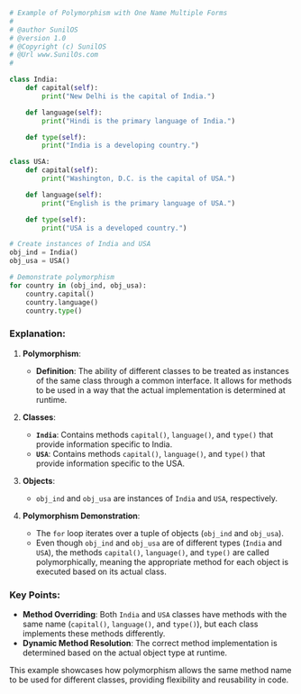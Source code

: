 
```python
# Example of Polymorphism with One Name Multiple Forms
#
# @author SunilOS  
# @version 1.0
# @Copyright (c) SunilOS  
# @Url www.SunilOs.com
#

class India: 
    def capital(self): 
        print("New Delhi is the capital of India.") 

    def language(self): 
        print("Hindi is the primary language of India.") 

    def type(self): 
        print("India is a developing country.") 

class USA: 
    def capital(self): 
        print("Washington, D.C. is the capital of USA.") 

    def language(self): 
        print("English is the primary language of USA.") 

    def type(self): 
        print("USA is a developed country.") 

# Create instances of India and USA
obj_ind = India() 
obj_usa = USA() 

# Demonstrate polymorphism
for country in (obj_ind, obj_usa): 
    country.capital() 
    country.language() 
    country.type()
```

### Explanation:

1. **Polymorphism**:
   - **Definition**: The ability of different classes to be treated as instances of the same class through a common interface. It allows for methods to be used in a way that the actual implementation is determined at runtime.
   
2. **Classes**:
   - **`India`**: Contains methods `capital()`, `language()`, and `type()` that provide information specific to India.
   - **`USA`**: Contains methods `capital()`, `language()`, and `type()` that provide information specific to the USA.

3. **Objects**:
   - `obj_ind` and `obj_usa` are instances of `India` and `USA`, respectively.

4. **Polymorphism Demonstration**:
   - The `for` loop iterates over a tuple of objects (`obj_ind` and `obj_usa`).
   - Even though `obj_ind` and `obj_usa` are of different types (`India` and `USA`), the methods `capital()`, `language()`, and `type()` are called polymorphically, meaning the appropriate method for each object is executed based on its actual class.

### Key Points:
- **Method Overriding**: Both `India` and `USA` classes have methods with the same name (`capital()`, `language()`, and `type()`), but each class implements these methods differently.
- **Dynamic Method Resolution**: The correct method implementation is determined based on the actual object type at runtime.

This example showcases how polymorphism allows the same method name to be used for different classes, providing flexibility and reusability in code.

